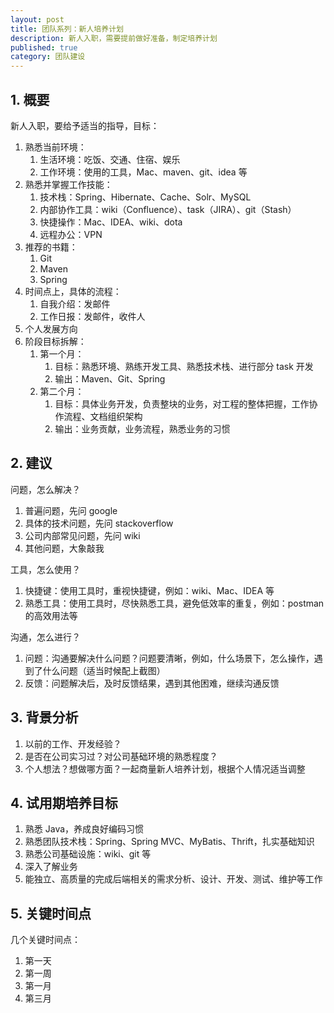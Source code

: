```yaml
---
layout: post
title: 团队系列：新人培养计划
description: 新人入职，需要提前做好准备，制定培养计划
published: true
category: 团队建设
---
```



## 1. 概要

新人入职，要给予适当的指导，目标：

1. 熟悉当前环境：
	1. 生活环境：吃饭、交通、住宿、娱乐
	1. 工作环境：使用的工具，Mac、maven、git、idea 等
1. 熟悉并掌握工作技能：
	1. 技术栈：Spring、Hibernate、Cache、Solr、MySQL
	1. 内部协作工具：wiki（Confluence）、task（JIRA）、git（Stash）
	1. 快捷操作：Mac、IDEA、wiki、dota
	1. 远程办公：VPN
1. 推荐的书籍：
	1. Git
	1. Maven
	1. Spring
1. 时间点上，具体的流程：
	1. 自我介绍：发邮件
	1. 工作日报：发邮件，收件人
1. 个人发展方向
1. 阶段目标拆解：
	1. 第一个月：
		1. 目标：熟悉环境、熟练开发工具、熟悉技术栈、进行部分 task 开发
		1. 输出：Maven、Git、Spring
	1. 第二个月：
		1. 目标：具体业务开发，负责整块的业务，对工程的整体把握，工作协作流程、文档组织架构
		1. 输出：业务贡献，业务流程，熟悉业务的习惯

## 2. 建议

问题，怎么解决？

1. 普遍问题，先问 google
1. 具体的技术问题，先问 stackoverflow
1. 公司内部常见问题，先问 wiki
1. 其他问题，大象敲我

工具，怎么使用？

1. 快捷键：使用工具时，重视快捷键，例如：wiki、Mac、IDEA 等
1. 熟悉工具：使用工具时，尽快熟悉工具，避免低效率的重复，例如：postman 的高效用法等

沟通，怎么进行？

1. 问题：沟通要解决什么问题？问题要清晰，例如，什么场景下，怎么操作，遇到了什么问题（适当时候配上截图）
1. 反馈：问题解决后，及时反馈结果，遇到其他困难，继续沟通反馈

## 3. 背景分析

1. 以前的工作、开发经验？
1. 是否在公司实习过？对公司基础环境的熟悉程度？
1. 个人想法？想做哪方面？一起商量新人培养计划，根据个人情况适当调整

## 4. 试用期培养目标

1. 熟悉 Java，养成良好编码习惯
1. 熟悉团队技术栈：Spring、Spring MVC、MyBatis、Thrift，扎实基础知识
1. 熟悉公司基础设施：wiki、git 等
1. 深入了解业务
1. 能独立、高质量的完成后端相关的需求分析、设计、开发、测试、维护等工作

## 5. 关键时间点

几个关键时间点：

1. 第一天
1. 第一周
1. 第一月
1. 第三月
























[NingG]:    http://ningg.github.com  "NingG"



